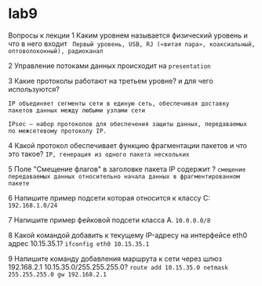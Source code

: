 # lab9

Вопросы к лекции
1 Каким уровнем называется физический уровень и что в него входит
``` Первый уровень, USB, RJ («витая пара», коаксиальный, оптоволоконный), радиоканал```

2 Управление потоками данных происходит на
```presentation```

3 Какие протоколы работают на третьем уровне? и для чего используются?
```IPv4, IPv6
IP объединяет сегменты сети в единую сеть, обеспечивая доставку пакетов данных между любыми узлами сети

IPsec — набор протоколов для обеспечения защиты данных, передаваемых по межсетевому протоколу IP. 
```
4 Какой протокол обеспечивает функцию фрагментации пакетов и что это такое?
```IP, генерация из одного пакета нескольких```

5 Поле "Смещение флагов" в заголовке пакета IP содержит ?
```смещение передаваемых данных относительно начала данных в фрагментированном пакете```

6 Напишите пример подсети которая относится к классу C:
```192.168.1.0/24``` 

7 Напишите пример фейковой подсети класса А.
```10.0.0.0/8```

8 Какой командой добавить к текущему IP-адресу на интерфейсе eth0 адрес 10.15.35.1?
```ifconfig eth0 10.15.35.1 ```

9 Напишите команду добавления маршрута к сети через шлюз 192.168.2.1 10.15.35.0/255.255.255.0?
```route add 10.15.35.0 netmask 255.255.255.0 gw 192.168.2.1```

